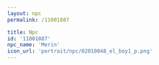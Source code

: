 ```yaml
---
layout: npc
permalink: /11001887

title: Npc
id: '11001887'
npc_name: 'Merin'
icon_url: 'portrait/npc/02010048_el_boy1_p.png'
---
```

